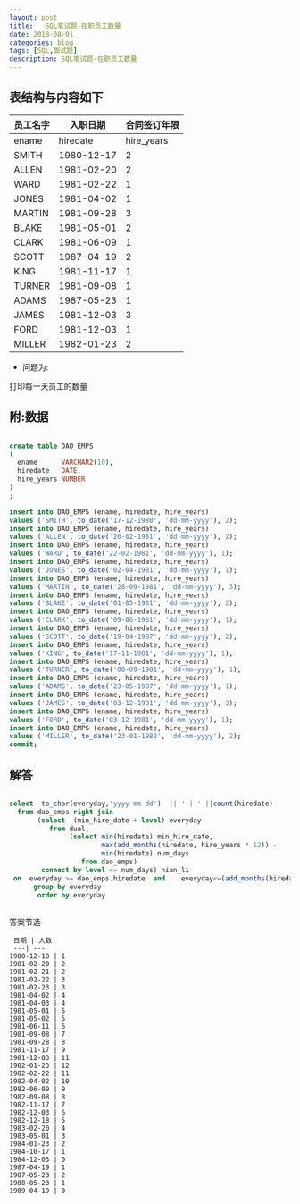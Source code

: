 ```yaml
---
layout: post
title:   SQL笔试题-在职员工数量
date: 2018-08-01
categories: blog
tags: [SQL,面试题]
description: SQL笔试题-在职员工数量
---
```


## 表结构与内容如下

员工名字 |入职日期 | 合同签订年限
--- | --- | ---
ename | hiredate |hire_years
SMITH | 1980-12-17 | 2
ALLEN | 1981-02-20 | 2
WARD | 1981-02-22 | 1
JONES | 1981-04-02 | 1
MARTIN | 1981-09-28 | 3
BLAKE | 1981-05-01 | 2
CLARK | 1981-06-09 | 1
SCOTT | 1987-04-19 | 2
KING | 1981-11-17 | 1
TURNER | 1981-09-08 | 1
ADAMS | 1987-05-23 | 1
JAMES | 1981-12-03 | 3
FORD | 1981-12-03 | 1
MILLER | 1982-01-23 | 2

- 问题为:

打印每一天员工的数量 

## 附:数据


```sql

create table DAO_EMPS
(
  ename      VARCHAR2(10),
  hiredate   DATE,
  hire_years NUMBER
)
;

insert into DAO_EMPS (ename, hiredate, hire_years)
values ('SMITH', to_date('17-12-1980', 'dd-mm-yyyy'), 2);
insert into DAO_EMPS (ename, hiredate, hire_years)
values ('ALLEN', to_date('20-02-1981', 'dd-mm-yyyy'), 2);
insert into DAO_EMPS (ename, hiredate, hire_years)
values ('WARD', to_date('22-02-1981', 'dd-mm-yyyy'), 1);
insert into DAO_EMPS (ename, hiredate, hire_years)
values ('JONES', to_date('02-04-1981', 'dd-mm-yyyy'), 1);
insert into DAO_EMPS (ename, hiredate, hire_years)
values ('MARTIN', to_date('28-09-1981', 'dd-mm-yyyy'), 3);
insert into DAO_EMPS (ename, hiredate, hire_years)
values ('BLAKE', to_date('01-05-1981', 'dd-mm-yyyy'), 2);
insert into DAO_EMPS (ename, hiredate, hire_years)
values ('CLARK', to_date('09-06-1981', 'dd-mm-yyyy'), 1);
insert into DAO_EMPS (ename, hiredate, hire_years)
values ('SCOTT', to_date('19-04-1987', 'dd-mm-yyyy'), 2);
insert into DAO_EMPS (ename, hiredate, hire_years)
values ('KING', to_date('17-11-1981', 'dd-mm-yyyy'), 1);
insert into DAO_EMPS (ename, hiredate, hire_years)
values ('TURNER', to_date('08-09-1981', 'dd-mm-yyyy'), 1);
insert into DAO_EMPS (ename, hiredate, hire_years)
values ('ADAMS', to_date('23-05-1987', 'dd-mm-yyyy'), 1);
insert into DAO_EMPS (ename, hiredate, hire_years)
values ('JAMES', to_date('03-12-1981', 'dd-mm-yyyy'), 3);
insert into DAO_EMPS (ename, hiredate, hire_years)
values ('FORD', to_date('03-12-1981', 'dd-mm-yyyy'), 1);
insert into DAO_EMPS (ename, hiredate, hire_years)
values ('MILLER', to_date('23-01-1982', 'dd-mm-yyyy'), 2);
commit;


```

## 解答

```sql

select  to_char(everyday,'yyyy-mm-dd')  || ' | ' ||count(hiredate)
  from dao_emps right join 
       (select  (min_hire_date + level) everyday
          from dual,
               (select min(hiredate) min_hire_date,
                       max(add_months(hiredate, hire_years * 12)) -
                       min(hiredate) num_days
                  from dao_emps)
        connect by level <= num_days) nian_li
 on  everyday >= dao_emps.hiredate  and    everyday<=(add_months(hiredate, hire_years * 12)-1 )     
      group by everyday 
       order by everyday 

```

##

答案节选

     日期 | 人数
     ---| ---
	1980-12-18 | 1
    1981-02-20 | 2
    1981-02-21 | 2
    1981-02-22 | 3
    1981-02-23 | 3
    1981-04-02 | 4
    1981-04-03 | 4
    1981-05-01 | 5
    1981-05-02 | 5
    1981-06-11 | 6
    1981-09-08 | 7
    1981-09-28 | 8
    1981-11-17 | 9
    1981-12-03 | 11
    1982-01-23 | 12
    1982-02-22 | 11
    1982-04-02 | 10
    1982-06-09 | 9
    1982-09-08 | 8
    1982-11-17 | 7
    1982-12-03 | 6
    1982-12-18 | 5
    1983-02-20 | 4
    1983-05-01 | 3
    1984-01-23 | 2
    1984-10-17 | 1
    1984-12-03 | 0
    1987-04-19 | 1
    1987-05-23 | 2
    1988-05-23 | 1
    1989-04-19 | 0